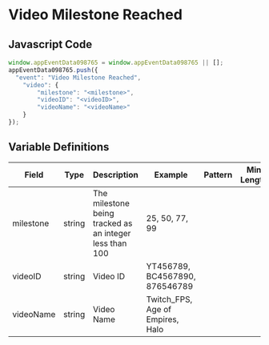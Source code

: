 # Video Milestone Reached

### 

## Javascript Code
```js
window.appEventData098765 = window.appEventData098765 || [];
appEventData098765.push({
  "event": "Video Milestone Reached",
    "video": {
        "milestone": "<milestone>",
        "videoID": "<videoID>",
        "videoName": "<videoName>"
    }
});
```

## Variable Definitions

|Field|Type|Description|Example|Pattern|Min Length|Max Length|Minimum|Maximum|Multiple Of|
| --- | --- | --- | --- | --- | --- | --- | --- | --- | --- |
|milestone|string|The milestone being tracked as an integer less than 100|25, 50, 77, 99|||||||
|videoID|string|Video ID|YT456789, BC4567890, 876546789|||||||
|videoName|string|Video Name|Twitch\_FPS, Age of Empires, Halo|||||||



